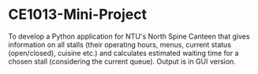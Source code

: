 # CE1013-Mini-Project
To develop a Python application for NTU's North Spine Canteen that gives information on all stalls (their operating hours, menus, current status (open/closed), cuisine etc.) and calculates estimated waiting time for a chosen stall (considering the current queue). Output is in GUI version.

